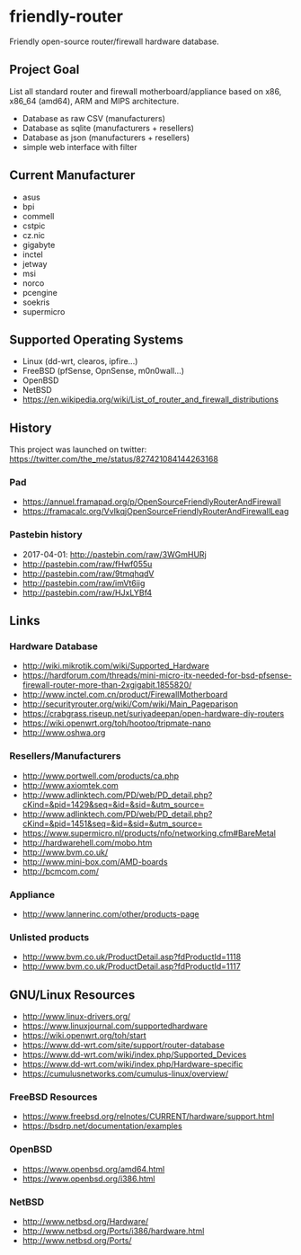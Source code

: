# friendly-router

Friendly open-source router/firewall hardware database.

## Project Goal

List all standard router and firewall motherboard/appliance 
based on x86, x86_64 (amd64), ARM and MIPS architecture.

 * Database as raw CSV (manufacturers)
 * Database as sqlite (manufacturers + resellers)
 * Database as json (manufacturers + resellers)
 * simple web interface with filter

## Current Manufacturer

 * asus
 * bpi
 * commell
 * cstpic
 * cz.nic
 * gigabyte
 * inctel
 * jetway
 * msi
 * norco
 * pcengine
 * soekris
 * supermicro

## Supported Operating Systems

 * Linux (dd-wrt, clearos, ipfire...)
 * FreeBSD (pfSense, OpnSense, m0n0wall...)
 * OpenBSD
 * NetBSD
 * https://en.wikipedia.org/wiki/List_of_router_and_firewall_distributions
 
## History

This project was launched on twitter: 
https://twitter.com/the_me/status/827421084144263168

### Pad

 * https://annuel.framapad.org/p/OpenSourceFriendlyRouterAndFirewall
 * https://framacalc.org/VvIkqjOpenSourceFriendlyRouterAndFirewallLeag

### Pastebin history

 * 2017-04-01: http://pastebin.com/raw/3WGmHURj
 * http://pastebin.com/raw/fHwf055u
 * http://pastebin.com/raw/9tmqhqdV
 * http://pastebin.com/raw/imVt6iig
 * http://pastebin.com/raw/HJxLYBf4

## Links

### Hardware Database

 * http://wiki.mikrotik.com/wiki/Supported_Hardware
 * https://hardforum.com/threads/mini-micro-itx-needed-for-bsd-pfsense-firewall-router-more-than-2xgigabit.1855820/
 * http://www.inctel.com.cn/product/FirewallMotherboard
 * http://securityrouter.org/wiki/Com/wiki/Main_Pageparison
 * https://crabgrass.riseup.net/suriyadeepan/open-hardware-diy-routers
 * https://wiki.openwrt.org/toh/hootoo/tripmate-nano
 * http://www.oshwa.org

### Resellers/Manufacturers

 * http://www.portwell.com/products/ca.php
 * http://www.axiomtek.com
 * http://www.adlinktech.com/PD/web/PD_detail.php?cKind=&pid=1429&seq=&id=&sid=&utm_source=
 * http://www.adlinktech.com/PD/web/PD_detail.php?cKind=&pid=1451&seq=&id=&sid=&utm_source=
 * https://www.supermicro.nl/products/nfo/networking.cfm#BareMetal
 * http://hardwarehell.com/mobo.htm
 * http://www.bvm.co.uk/
 * http://www.mini-box.com/AMD-boards
 * http://bcmcom.com/
 
### Appliance

 * http://www.lannerinc.com/other/products-page

### Unlisted products

 * http://www.bvm.co.uk/ProductDetail.asp?fdProductId=1118
 * http://www.bvm.co.uk/ProductDetail.asp?fdProductId=1117

## GNU/Linux Resources

 * http://www.linux-drivers.org/
 * https://www.linuxjournal.com/supportedhardware
 * https://wiki.openwrt.org/toh/start
 * https://www.dd-wrt.com/site/support/router-database
 * https://www.dd-wrt.com/wiki/index.php/Supported_Devices
 * https://www.dd-wrt.com/wiki/index.php/Hardware-specific
 * https://cumulusnetworks.com/cumulus-linux/overview/

### FreeBSD Resources

 * https://www.freebsd.org/relnotes/CURRENT/hardware/support.html
 * https://bsdrp.net/documentation/examples

### OpenBSD

 * https://www.openbsd.org/amd64.html
 * https://www.openbsd.org/i386.html

### NetBSD

 * http://www.netbsd.org/Hardware/
 * http://www.netbsd.org/Ports/i386/hardware.html
 * http://www.netbsd.org/Ports/
